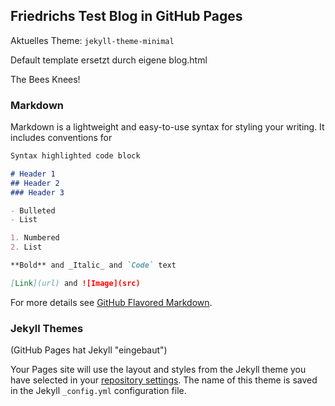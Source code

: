 ## Friedrichs Test Blog in GitHub Pages

Aktuelles Theme: `jekyll-theme-minimal`

Default template ersetzt durch eigene blog.html

The Bees Knees!

### Markdown

Markdown is a lightweight and easy-to-use syntax for styling your writing. It includes conventions for

```markdown
Syntax highlighted code block

# Header 1
## Header 2
### Header 3

- Bulleted
- List

1. Numbered
2. List

**Bold** and _Italic_ and `Code` text

[Link](url) and ![Image](src)
```

For more details see [GitHub Flavored Markdown](https://guides.github.com/features/mastering-markdown/).

### Jekyll Themes

(GitHub Pages hat Jekyll "eingebaut")

Your Pages site will use the layout and styles from the Jekyll theme you have selected in your [repository settings](https://github.com/the-friedrich/site/settings). The name of this theme is saved in the Jekyll `_config.yml` configuration file.
